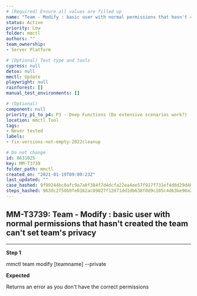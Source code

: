 ```yaml
---
# (Required) Ensure all values are filled up
name: "Team - Modify : basic user with normal permissions that hasn't created the team can't set team's privacy"
status: Active
priority: Low
folder: mmctl
authors: ""
team_ownership: 
- Server Platform

# (Optional) Test type and tools
cypress: null
detox: null
mmctl: Update
playwright: null
rainforest: []
manual_test_environments: []

# (Optional)
component: null
priority_p1_to_p4: P3 - Deep Functions (Do extensive scenarios work?)
location: mmctl Tool
tags: 
- Never tested
labels: 
- fix-versions-not-empty-2022cleanup

# Do not change
id: 8631025
key: MM-T3739
folder_path: mmctl
created_on: "2021-01-19T09:00:23Z"
last_updated: ""
case_hashed: 9f99244bc0afc9a7a8f384f7d4dcfa22ea4ee57f917f731ef4d8d29d40cd74b6aa73c2d05d078cd503e8fd85f40c1061
steps_hashed: 963dc2f50b9fe0162ac89827f12071dd1db638f0d9c105c4d63be90a221356cd92e739e4af59e530ddda5db685bd50c1
---
```


## MM-T3739: Team - Modify : basic user with normal permissions that hasn't created the team can't set team's privacy

---

**Step 1**

mmctl team modify \[teamname] --private

**Expected**

Returns an error as you don't have the correct permissions
